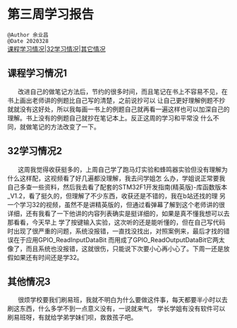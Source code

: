 # 第三周学习报告  
`@Author 余业昌`  
`@Date 2020328`  
[课程学习情况](#1)|[32学习情况](#2)|[其它情况](#3)


## <a id='1'>课程学习情况1</a> 
&nbsp;&nbsp;&nbsp;&nbsp;&nbsp;&nbsp;改进自己的做笔记方法后，节约的很多时间，而且笔记在书上不容易不见，在书上画出老师讲的例题比自己写的清楚，之前说抄可以
让自己更好理解例题不抄就就没有这好处，所以我每画一书上的例题自己就再看一遍这样也可以加深自己的理解。书上没有的例题自己就抄在笔记本上。反正这周的学习和平常没
什么不同，就做笔记的方法改变了一下。


## <a id='2'>32学习情况2</a> 
&nbsp;&nbsp;&nbsp;&nbsp;&nbsp;&nbsp;这周我觉得收获挺多的，上周自己学了跑马灯实验和蜂鸣器实验但没有理解为什么这样配，这视频看了好几遍都没理解，我去问学姐怎
么办，学姐说正常要我自己多查一些资料，然后我去看了配套的STM32F1开发指南(精英版)-库函数版本_V1.2，看了挺久的，但理解了不少东西，收获还是不错的，我在b站还找的理
另一个学习32的视频，虽然不是讲精英版的，但通过看弹幕了解到这个老师讲的很详细，还有我看了一下他讲的内容列表确实是挺详细的，如果是真不懂我想可以去那看看，今天早上
学了按键输入实验，这次听的还是能听懂的，但在自己写代码时出现了很严重的问题，系统没报错，一直找没找出，对照案例来，最后才找的错误在于应用GPIO_ReadInputDataBit
而用成了GPIO_ReadOutputDataBit它两太像了，而且系统也没报错，这就很伤，只能说下次要小心再小心了。下周一还是放假如果还有时间还是学32。

## <a id='3'>其他情况3</a> 
&nbsp;&nbsp;&nbsp;&nbsp;&nbsp;&nbsp;很烦学校要我们刷易班，我就不明白为什么要做这件事，每天都要半小时以去刷这东西，什么多学不到一点意义没有，一说就来气，
学长学姐有没有软件可以刷易班呀，有就给学弟学妹们呗，救救孩子吧。

